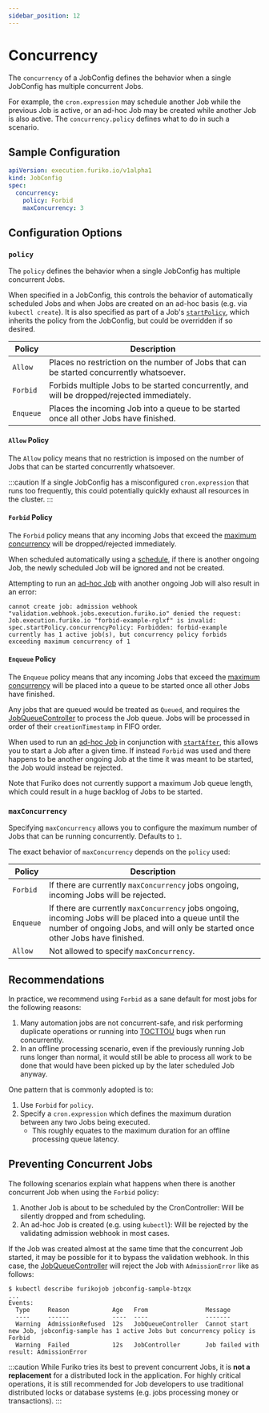 ```yaml
---
sidebar_position: 12
---
```


# Concurrency

The `concurrency` of a JobConfig defines the behavior when a single JobConfig has multiple concurrent Jobs.

For example, the `cron.expression` may schedule another Job while the previous Job is active, or an ad-hoc Job may be created while another Job is also active. The `concurrency.policy` defines what to do in such a scenario.

## Sample Configuration

```yaml
apiVersion: execution.furiko.io/v1alpha1
kind: JobConfig
spec:
  concurrency:
    policy: Forbid
    maxConcurrency: 3
```

## Configuration Options

### `policy`

The `policy` defines the behavior when a single JobConfig has multiple concurrent Jobs.

When specified in a JobConfig, this controls the behavior of automatically scheduled Jobs and when Jobs are created on an ad-hoc basis (e.g. via `kubectl create`). It is also specified as part of a Job's [`startPolicy`](../job/start-policy.md), which inherits the policy from the JobConfig, but could be overridden if so desired.

| Policy    | Description                                                                                 |
| --------- | ------------------------------------------------------------------------------------------- |
| `Allow`   | Places no restriction on the number of Jobs that can be started concurrently whatsoever.    |
| `Forbid`  | Forbids multiple Jobs to be started concurrently, and will be dropped/rejected immediately. |
| `Enqueue` | Places the incoming Job into a queue to be started once all other Jobs have finished.       |

#### `Allow` Policy

The `Allow` policy means that no restriction is imposed on the number of Jobs that can be started concurrently whatsoever.

:::caution
If a single JobConfig has a misconfigured `cron.expression` that runs too frequently, this could potentially quickly exhaust all resources in the cluster.
:::

#### `Forbid` Policy

The `Forbid` policy means that any incoming Jobs that exceed the [maximum concurrency](#maxconcurrency) will be dropped/rejected immediately.

When scheduled automatically using a [schedule](./scheduling.mdx), if there is another ongoing Job, the newly scheduled Job will be ignored and not be created.

Attempting to run an [ad-hoc Job](../job/adhoc-execution.mdx) with another ongoing Job will also result in an error:

```
cannot create job: admission webhook "validation.webhook.jobs.execution.furiko.io" denied the request: Job.execution.furiko.io "forbid-example-rglxf" is invalid: spec.startPolicy.concurrencyPolicy: Forbidden: forbid-example currently has 1 active job(s), but concurrency policy forbids exceeding maximum concurrency of 1
```

#### `Enqueue` Policy

The `Enqueue` policy means that any incoming Jobs that exceed the [maximum concurrency](#maxconcurrency) will be placed into a queue to be started once all other Jobs have finished.

Any jobs that are queued would be treated as `Queued`, and requires the [JobQueueController](../../development/architecture/execution-controller.md#jobqueuecontroller) to process the Job queue. Jobs will be processed in order of their `creationTimestamp` in FIFO order.

When used to run an [ad-hoc Job](../job/adhoc-execution.mdx) in conjunction with [`startAfter`](../job/start-policy.md#startafter), this allows you to start a Job after a given time. If instead `Forbid` was used and there happens to be another ongoing Job at the time it was meant to be started, the Job would instead be rejected.

Note that Furiko does not currently support a maximum Job queue length, which could result in a huge backlog of Jobs to be started.

### `maxConcurrency`

Specifying `maxConcurrency` allows you to configure the maximum number of Jobs that can be running concurrently. Defaults to `1`.

The exact behavior of `maxConcurrency` depends on the `policy` used:

| Policy    | Description                                                                                                                                                                               |
| --------- | ----------------------------------------------------------------------------------------------------------------------------------------------------------------------------------------- |
| `Forbid`  | If there are currently `maxConcurrency` jobs ongoing, incoming Jobs will be rejected.                                                                                                     |
| `Enqueue` | If there are currently `maxConcurrency` jobs ongoing, incoming Jobs will be placed into a queue until the number of ongoing Jobs, and will only be started once other Jobs have finished. |
| `Allow`   | Not allowed to specify `maxConcurrency`.                                                                                                                                                  |

## Recommendations

In practice, we recommend using `Forbid` as a sane default for most jobs for the following reasons:

1. Many automation jobs are not concurrent-safe, and risk performing duplicate operations or running into [TOCTTOU](https://en.wikipedia.org/wiki/Time-of-check_to_time-of-use) bugs when run concurrently.
2. In an offline processing scenario, even if the previously running Job runs longer than normal, it would still be able to process all work to be done that would have been picked up by the later scheduled Job anyway.

One pattern that is commonly adopted is to:

1. Use `Forbid` for `policy`.
2. Specify a `cron.expression` which defines the maximum duration between any two Jobs being executed.
   - This roughly equates to the maximum duration for an offline processing queue latency.

## Preventing Concurrent Jobs

The following scenarios explain what happens when there is another concurrent Job when using the `Forbid` policy:

1. Another Job is about to be scheduled by the CronController: Will be silently dropped and from scheduling.
2. An ad-hoc Job is created (e.g. using `kubectl`): Will be rejected by the validating admission webhook in most cases.

If the Job was created almost at the same time that the concurrent Job started, it may be possible for it to bypass the validation webhook. In this case, the [JobQueueController](../../development/architecture/execution-controller.md#jobqueuecontroller) will reject the Job with `AdmissionError` like as follows:

```
$ kubectl describe furikojob jobconfig-sample-btzqx
...
Events:
  Type     Reason            Age   From                Message
  ----     ------            ----  ----                -------
  Warning  AdmissionRefused  12s   JobQueueController  Cannot start new Job, jobconfig-sample has 1 active Jobs but concurrency policy is Forbid
  Warning  Failed            12s   JobController       Job failed with result: AdmissionError
```

:::caution
While Furiko tries its best to prevent concurrent Jobs, it is **not a replacement** for a distributed lock in the application. For highly critical operations, it is still recommended for Job developers to use traditional distributed locks or database systems (e.g. jobs processing money or transactions).
:::
